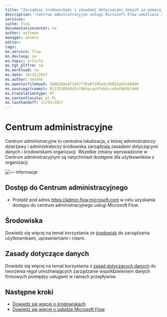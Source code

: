 ```yaml
---
title: "Zarządzaj środowiskami i zasadami dotyczącymi danych za pomocą centrum administracyjnego. | Microsoft Docs"
description: "Centrum administracyjne usługi Microsoft Flow umożliwia administratorom dzierżawy i środowiska zarządzanie zasadami dotyczącymi danych oraz środowiskami dla wdrożeń usługi Microsoft Flow."
services: 
suite: flow
documentationcenter: na
author: msftman
manager: anneta
editor: 
tags: 
ms.service: flow
ms.devlang: na
ms.topic: article
ms.tgt_pltfrm: na
ms.workload: na
ms.date: 10/31/2017
ms.author: deonhe
ms.openlocfilehash: 368b208a6f1d47f76a6f195edcd8055a03c06800
ms.sourcegitcommit: 01325305b9d2cf964acac9feb6cca0af66db7440
ms.translationtype: HT
ms.contentlocale: pl-PL
ms.lasthandoff: 11/03/2017
---
```

# <a name="the-admin-center"></a>Centrum administracyjne

Centrum administracyjne to centralna lokalizacja, z której administratorzy dzierżawy i administratorzy środowiska zarządzają zasadami dotyczącymi danych i środowiskami organizacji. Wszelkie zmiany wprowadzone w Centrum administracyjnym są natychmiast dostępne dla użytkowników z organizacji.

![— informacje](./media/admin-center-introduction/overview.png)

## <a name="access-the-admin-center"></a>Dostęp do Centrum administracyjnego

* Przejdź pod adres https://admin.flow.microsoft.com w celu uzyskania dostępu do centrum administracyjnego usługi Microsoft Flow.

## <a name="environments"></a>Środowiska

Dowiedz się więcej na temat korzystania ze [środowisk](environments-overview-admin.md) do zarządzania użytkownikami, uprawnieniami i rolami.

## <a name="data-policies"></a>Zasady dotyczące danych

Dowiedz się więcej na temat korzystania z [zasad dotyczących danych](prevent-data-loss.md) do tworzenia reguł umożliwiających zarządzanie współdzieleniem danych firmowych pomiędzy usługami w ramach przepływów.

## <a name="next-steps"></a>Następne kroki

* [Dowiedz się więcej o środowiskach](environments-overview-admin.md)
* [Dowiedz się więcej o usłudze Microsoft Flow](getting-started.md)
